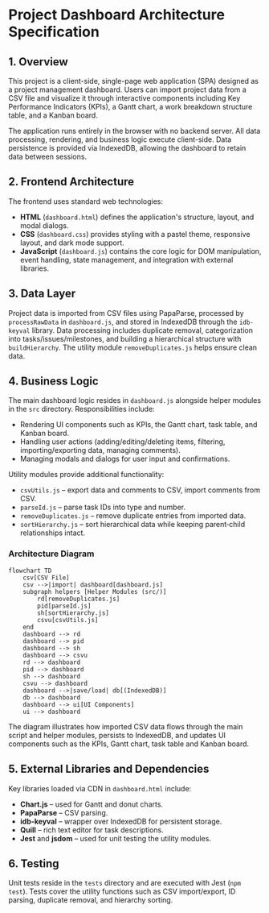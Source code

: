 # Project Dashboard Architecture Specification

## 1. Overview
This project is a client-side, single-page web application (SPA) designed as a project management dashboard. Users can import project data from a CSV file and visualize it through interactive components including Key Performance Indicators (KPIs), a Gantt chart, a work breakdown structure table, and a Kanban board.

The application runs entirely in the browser with no backend server. All data processing, rendering, and business logic execute client-side. Data persistence is provided via IndexedDB, allowing the dashboard to retain data between sessions.

## 2. Frontend Architecture
The frontend uses standard web technologies:

- **HTML** (`dashboard.html`) defines the application's structure, layout, and modal dialogs.
- **CSS** (`dashboard.css`) provides styling with a pastel theme, responsive layout, and dark mode support.
- **JavaScript** (`dashboard.js`) contains the core logic for DOM manipulation, event handling, state management, and integration with external libraries.

## 3. Data Layer
Project data is imported from CSV files using PapaParse, processed by `processRawData` in `dashboard.js`, and stored in IndexedDB through the `idb-keyval` library. Data processing includes duplicate removal, categorization into tasks/issues/milestones, and building a hierarchical structure with `buildHierarchy`. The utility module `removeDuplicates.js` helps ensure clean data.

## 4. Business Logic
The main dashboard logic resides in `dashboard.js` alongside helper modules in the `src` directory. Responsibilities include:

- Rendering UI components such as KPIs, the Gantt chart, task table, and Kanban board.
- Handling user actions (adding/editing/deleting items, filtering, importing/exporting data, managing comments).
- Managing modals and dialogs for user input and confirmations.

Utility modules provide additional functionality:

- `csvUtils.js` – export data and comments to CSV, import comments from CSV.
- `parseId.js` – parse task IDs into type and number.
- `removeDuplicates.js` – remove duplicate entries from imported data.
- `sortHierarchy.js` – sort hierarchical data while keeping parent‑child relationships intact.

### Architecture Diagram

```mermaid
flowchart TD
    csv[CSV File]
    csv -->|import| dashboard[dashboard.js]
    subgraph helpers [Helper Modules (src/)]
        rd[removeDuplicates.js]
        pid[parseId.js]
        sh[sortHierarchy.js]
        csvu[csvUtils.js]
    end
    dashboard --> rd
    dashboard --> pid
    dashboard --> sh
    dashboard --> csvu
    rd --> dashboard
    pid --> dashboard
    sh --> dashboard
    csvu --> dashboard
    dashboard -->|save/load| db[(IndexedDB)]
    db --> dashboard
    dashboard --> ui[UI Components]
    ui --> dashboard
```

The diagram illustrates how imported CSV data flows through the main script and
helper modules, persists to IndexedDB, and updates UI components such as the
KPIs, Gantt chart, task table and Kanban board.

## 5. External Libraries and Dependencies
Key libraries loaded via CDN in `dashboard.html` include:

- **Chart.js** – used for Gantt and donut charts.
- **PapaParse** – CSV parsing.
- **idb-keyval** – wrapper over IndexedDB for persistent storage.
- **Quill** – rich text editor for task descriptions.
- **Jest** and **jsdom** – used for unit testing the utility modules.

## 6. Testing
Unit tests reside in the `tests` directory and are executed with Jest (`npm test`). Tests cover the utility functions such as CSV import/export, ID parsing, duplicate removal, and hierarchy sorting.
